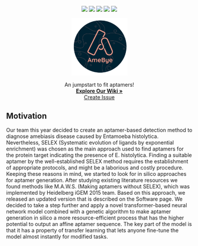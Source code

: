 <!-- PROJECT SHIELDS -->
<!--
*** https://www.markdownguide.org/basic-syntax/#reference-style-links
-->


<p align="center">
  <a href="https://github.com/iGEM-Vilnius/Software/graphs/contributors" ><img src="https://img.shields.io/github/contributors/iGEM-Vilnius/Software.svg?style=for-the-badge"></a>
  <a href="https://github.com/iGEM-Vilnius/Software/network/members" ><img src="https://img.shields.io/github/forks/iGEM-Vilnius/Software.svg?style=for-the-badge"></a>
  <a href="https://github.com/iGEM-Vilnius/Software/stargazers" ><img src="https://img.shields.io/github/stars/iGEM-Vilnius/Software.svg?style=for-the-badge"></a>
  <a href="https://github.com/iGEM-Vilnius/Software/issues" ><img src="https://img.shields.io/github/issues/iGEM-Vilnius/Software.svg?style=for-the-badge"></a>
  <a href="https://github.com/iGEM-Vilnius/Software/TEA/LICENSE.txt" ><img src="https://img.shields.io/github/license/othneildrew/Best-README-Template.svg?style=for-the-badge"></a>
</p>



<p align="center">
  <img src="TEA/images/logo_no_background.png" alt="Logo" width="30%" height="30%">

  <p align="center">
    An jumpstart to fit aptamers!
    <br />
    <a href="https://2021.igem.org/Team:Vilnius-Lithuania"><strong>Explore Our Wiki »</strong></a>
    <br />
    <a href="https://github.com/iGEM-Vilnius/Software/issues">Create Issue</a>
  </p>
  
</p>



## Motivation

Our team this year decided to create an aptamer-based detection method to diagnose amebiasis disease caused by Entamoeba histolytica. Nevertheless, SELEX (Systematic evolution of ligands by exponential enrichment) was chosen as the main approach used to find aptamers for the protein target indicating the presence of E. histolytica. Finding a suitable aptamer by the well-established SELEX method requires the establishment of appropriate protocols, and might be a laborious and costly procedure. Keeping these reasons in mind, we started to look for in silico approaches for aptamer generation. After studying existing literature resources we found methods like M.A.W.S. (Making aptamers without SELEX), which was implemented by Heidelberg iGEM 2015 team. Based on this approach, we released an updated version that is described on the Software page. We decided to take a step further and apply a novel transformer-based neural network model  combined with a genetic algorithm to make aptamer generation in silico a more resource-efficient process that has the higher potential to output an affine aptamer sequence. The key part of the model is that it has a property of transfer learning that lets anyone fine-tune the model almost instantly for modified tasks.


